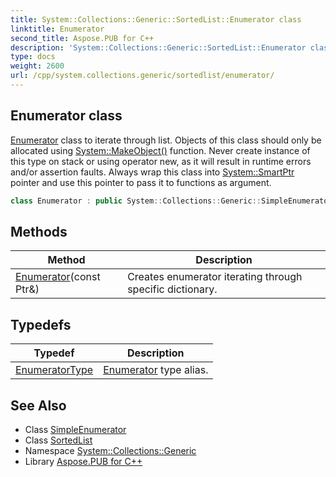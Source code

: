 ```yaml
---
title: System::Collections::Generic::SortedList::Enumerator class
linktitle: Enumerator
second_title: Aspose.PUB for C++
description: 'System::Collections::Generic::SortedList::Enumerator class. Enumerator class to iterate through list. Objects of this class should only be allocated using System::MakeObject() function. Never create instance of this type on stack or using operator new, as it will result in runtime errors and/or assertion faults. Always wrap this class into System::SmartPtr pointer and use this pointer to pass it to functions as argument in C++.'
type: docs
weight: 2600
url: /cpp/system.collections.generic/sortedlist/enumerator/
---
```

## Enumerator class


[Enumerator](./) class to iterate through list. Objects of this class should only be allocated using [System::MakeObject()](../../../system/makeobject/) function. Never create instance of this type on stack or using operator new, as it will result in runtime errors and/or assertion faults. Always wrap this class into [System::SmartPtr](../../../system/smartptr/) pointer and use this pointer to pass it to functions as argument.

```cpp
class Enumerator : public System::Collections::Generic::SimpleEnumerator<map_t, KVPair>
```

## Methods

| Method | Description |
| --- | --- |
| [Enumerator](./enumerator/)(const Ptr\&) | Creates enumerator iterating through specific dictionary. |
## Typedefs

| Typedef | Description |
| --- | --- |
| [EnumeratorType](./enumeratortype/) | [Enumerator](./) type alias. |
## See Also

* Class [SimpleEnumerator](../../simpleenumerator/)
* Class [SortedList](../)
* Namespace [System::Collections::Generic](../../)
* Library [Aspose.PUB for C++](../../../)
